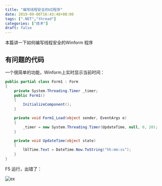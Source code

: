 ```yaml
---
title: "编写线程安全的UI程序"
date: 2019-09-06T16:43:48+08:00
tags: [".NET","thread"]
categories: ["技术"]
draft: false
---
```

本篇讲一下如何编写线程安全的Winform 程序<!--more-->
## 有问题的代码
一个很简单的功能，Winform上实时显示当前时间：
```csharp
public partial class Form1 : Form
{
    private System.Threading.Timer _timer;
    public Form1()
    {
        InitializeComponent();
    }

    private void Form1_Load(object sender, EventArgs e)
    {
        _timer = new System.Threading.Timer(UpdateTime, null, 0, 20);
    }

    private void UpdateTime(object state)
    {
        lblTime.Text = DateTime.Now.ToString("hh:mm:ss");
    }
}
```
F5 运行，出错了：

![ex](/images/exception.png)